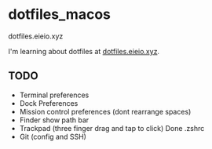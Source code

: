 # dotfiles_macos
dotfiles.eieio.xyz

I'm learning about dotfiles at [dotfiles.eieio.xyz](https://dotfiles.eieio.xyz).

## TODO
- Terminal preferences
- Dock Preferences
- Mission control preferences (dont rearrange spaces)
- Finder show path bar
- Trackpad (three finger drag and tap to click)
Done .zshrc
- Git (config and SSH)

